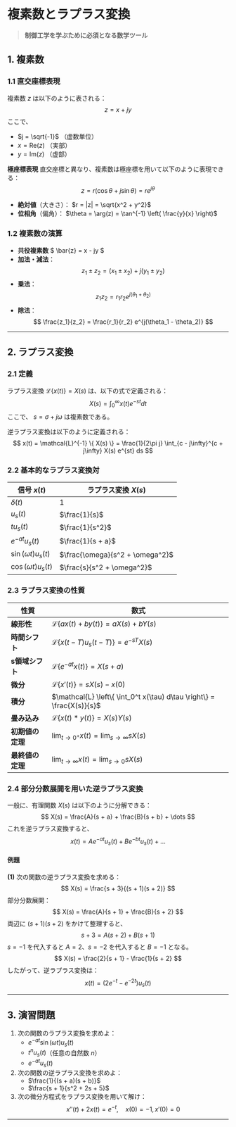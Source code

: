 

# 複素数とラプラス変換
> **制御工学を学ぶために必須となる数学ツール**

## 1. 複素数
### 1.1 直交座標表現
複素数 $z$ は以下のように表される：
$$
z = x + jy
$$
ここで、
- $j = \sqrt{-1}$ （虚数単位）
- $x = \text{Re}(z)$ （実部）
- $y = \text{Im}(z)$ （虚部）

**極座標表現**
直交座標と異なり、複素数は極座標を用いて以下のように表現できる：
$$
z = r (\cos \theta + j \sin \theta) = r e^{j\theta}
$$
- **絶対値**（大きさ）： $r = |z| = \sqrt{x^2 + y^2}$
- **位相角**（偏角）： $\theta = \arg(z) = \tan^{-1} \left( \frac{y}{x} \right)$

### 1.2 複素数の演算
- **共役複素数** $ \bar{z} = x - jy $
- **加法・減法**：
  $$
  z_1 \pm z_2 = (x_1 \pm x_2) + j(y_1 \pm y_2)
  $$
- **乗法**：
  $$
  z_1 z_2 = r_1 r_2 e^{j(\theta_1 + \theta_2)}
  $$
- **除法**：
  $$
  \frac{z_1}{z_2} = \frac{r_1}{r_2} e^{j(\theta_1 - \theta_2)}
  $$

---

## 2. ラプラス変換
### 2.1 定義
ラプラス変換 $\mathcal{L} \{ x(t) \} = X(s)$ は、以下の式で定義される：
$$
X(s) = \int_0^\infty x(t) e^{-st} dt
$$
ここで、 $s = \sigma + j\omega$ は複素数である。

逆ラプラス変換は以下のように定義される：
$$
x(t) = \mathcal{L}^{-1} \{ X(s) \} = \frac{1}{2\pi j} \int_{c - j\infty}^{c + j\infty} X(s) e^{st} ds
$$

### 2.2 基本的なラプラス変換対
| 信号 $x(t)$ | ラプラス変換 $X(s)$ |
|--------------|----------------|
| $\delta(t)$ | $1$ |
| $u_s(t)$ | $\frac{1}{s}$ |
| $t u_s(t)$ | $\frac{1}{s^2}$ |
| $e^{-at} u_s(t)$ | $\frac{1}{s + a}$ |
| $\sin(\omega t) u_s(t)$ | $\frac{\omega}{s^2 + \omega^2}$ |
| $\cos(\omega t) u_s(t)$ | $\frac{s}{s^2 + \omega^2}$ |

### 2.3 ラプラス変換の性質
| 性質 | 数式 |
|------|------|
| **線形性** | $\mathcal{L} \{ a x(t) + b y(t) \} = a X(s) + b Y(s)$ |
| **時間シフト** | $\mathcal{L} \{ x(t - T) u_s(t - T) \} = e^{-sT} X(s)$ |
| **s領域シフト** | $\mathcal{L} \{ e^{-at} x(t) \} = X(s + a)$ |
| **微分** | $\mathcal{L} \{ x'(t) \} = s X(s) - x(0)$ |
| **積分** | $\mathcal{L} \left\{ \int_0^t x(\tau) d\tau \right\} = \frac{X(s)}{s}$ |
| **畳み込み** | $\mathcal{L} \{ x(t) * y(t) \} = X(s) Y(s)$ |
| **初期値の定理** | $\lim_{t \to 0^+} x(t) = \lim_{s \to \infty} s X(s)$ |
| **最終値の定理** | $\lim_{t \to \infty} x(t) = \lim_{s \to 0} s X(s)$ |

### 2.4 部分分数展開を用いた逆ラプラス変換
一般に、有理関数 $X(s)$ は以下のように分解できる：
$$
X(s) = \frac{A}{s + a} + \frac{B}{s + b} + \dots
$$
これを逆ラプラス変換すると、
$$
x(t) = A e^{-at} u_s(t) + B e^{-bt} u_s(t) + \dots
$$

#### **例題**
**(1)** 次の関数の逆ラプラス変換を求める：
$$
X(s) = \frac{s + 3}{(s + 1)(s + 2)}
$$
部分分数展開：
$$
X(s) = \frac{A}{s + 1} + \frac{B}{s + 2}
$$
両辺に $(s + 1)(s + 2)$ をかけて整理すると、
$$
s + 3 = A (s + 2) + B (s + 1)
$$
$s = -1$ を代入すると $A = 2$、$s = -2$ を代入すると $B = -1$ となる。
$$
X(s) = \frac{2}{s + 1} - \frac{1}{s + 2}
$$
したがって、逆ラプラス変換は：
$$
x(t) = (2e^{-t} - e^{-2t}) u_s(t)
$$

---

## 3. 演習問題
1. 次の関数のラプラス変換を求めよ：
   - $e^{-at} \sin(\omega t) u_s(t)$
   - $t^n u_s(t)$（任意の自然数 $n$）
   - $e^{-at} u_s(t)$
2. 次の関数の逆ラプラス変換を求めよ：
   - $\frac{1}{(s + a)(s + b)}$
   - $\frac{s + 1}{s^2 + 2s + 5}$
3. 次の微分方程式をラプラス変換を用いて解け：
   $$
   x''(t) + 2x(t) = e^{-t}, \quad x(0) = -1, x'(0) = 0
   $$

---
